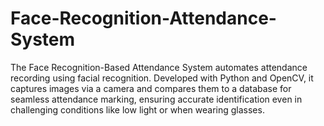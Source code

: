 # Face-Recognition-Attendance-System
The Face Recognition-Based Attendance System automates attendance recording using facial recognition. Developed with Python and OpenCV, it captures images via a camera and compares them to a database for seamless attendance marking, ensuring accurate identification even in challenging conditions like low light or when wearing glasses.
